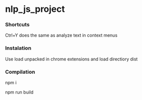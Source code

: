 # nlp_js_project

### Shortcuts

Ctrl+Y does the same as analyze text in context menus

### Instalation

Use load unpacked in chrome extensions and load directiory dist

### Compilation

npm i

npm run build
